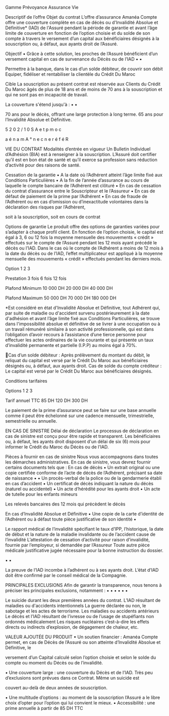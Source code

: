 Gamme Prévoyance
Assurance Vie

Descriptif de l’offre
Objet du contrat
L’offre d’assurance Amanéa Compte offre une couverture complète en cas de décès ou d'Invalidité Absolue et Définitive* (IAD) de
l'Assuré pendant la période de garantie et avant l’âge limite de couverture en fonction de l’option choisie et du solde de son compte à
travers le versement d’un capital aux bénéficiaires désignés à la souscription ou, à défaut, aux ayants droit de l’Assuré.

Objectif
▪ Grâce à cette solution, les proches de l’Assuré bénéficient d’un versement capital en cas de survenance du Décès ou de l’IAD
▪
▪

Permettre à la banque, dans le cas d’un solde débiteur, de couvrir son débit
Equiper, fidéliser et rentabiliser la clientèle du Crédit Du Maroc

Cible
La souscription au présent contrat est réservée aux Clients du Crédit Du Maroc âgés de plus de 18 ans et de moins de 70 ans à la
souscription et qui ne sont pas en incapacité de travail.

La couverture s'étend jusqu'à :
▪
▪

70 ans pour le décès, offrant une large protection à long terme.
65 ans pour l’Invalidité Absolue et Définitive.

5
2
0
2
/
1
0
S
A
e
t
p
m
o
c

a
é
n
a
m
A
°
n
e
c
n
e
r
é
f
é
R

VIE DU CONTRAT
Modalités d’entrée en vigueur
Un Bulletin Individuel d’Adhésion (BIA) est à renseigner à la souscription.
L’Assuré doit certifier qu’il est en bon état de santé et qu’il exerce sa profession sans réduction
d’activité pour des raisons de santé.

Cessation de la garantie
▪ A la date où l’Adhérent atteint l’âge limite fixé aux Conditions Particulières
▪ A la fin de l’année d’assurance au cours de laquelle le compte bancaire de l’Adhérent est clôturé
▪ En cas de cessation du contrat d’assurance entre le Souscripteur et le l’Assureur
▪ En cas de défaut de paiement de la prime par l’Adhérent
▪ En cas de fraude de l’Adhérent ou en cas d’omission ou d’inexactitude volontaires dans la déclaration des risques par l’Adhèrent,

soit à la souscription, soit en cours de contrat

Options de garantie
Le produit offre des options de garanties variées pour s’adapter à chaque profil client.
En fonction de l’option choisie, le capital est égal à 3, 6 ou 12 fois la moyenne mensuelle des mouvements « crédit » effectués sur le
compte de l’Assuré pendant les 12 mois ayant précédé le décès ou l’IAD.
Dans le cas où le compte de l’Adhérent a moins de 12 mois à la date du décès ou de l’IAD, l’effet multiplicateur est appliqué à la
moyenne mensuelle des mouvements « crédit » effectués pendant les derniers mois.

Option
1
2
3

Prestation
3 fois
6 fois
12 fois

Plafond Minimum
10 000 DH
20 000 DH
40 000 DH

Plafond Maximum
50 000 DH
70 000 DH
180 000 DH

*Est considéré en état d'Invalidité Absolue et Définitive, tout Adhérent qui, par suite de maladie ou d'accident survenu postérieurement à la date
d'adhésion et avant l’âge limite fixé aux Conditions Particulières, se trouve dans l'impossibilité absolue et définitive de se livrer à une occupation ou à
un travail rémunéré similaire à son activité professionnelle, qui est dans l’obligation d’avoir recours à l’assistance d’une tierce personne pour effectuer
les actes ordinaires de la vie courante et qui présente un taux d’invalidité permanente et partielle (I.P.P) au moins égal à 70%.

Cas d’un solde débiteur :
Après prélèvement du montant du débit, le reliquat du capital est versé par le Crédit Du Maroc aux bénéficiaires désignés ou, à défaut, aux
ayants droit.
Cas de solde du compte créditeur :
Le capital est versé par le Crédit Du Maroc aux bénéficiaires désignés.

Conditions tarifaires

Options
1
2
3

Tarif annuel TTC
85 DH
120 DH
300 DH

Le paiement de la prime d’assurance peut se faire sur une base annuelle comme il peut être échelonné sur une cadence mensuelle,
trimestrielle, semestrielle ou annuelle.

EN CAS DE SINISTRE
Délai de déclaration
Le processus de déclaration en cas de sinistre est conçu pour être rapide et transparent. Les bénéficiaires ou, à défaut, les ayants droit
disposent d'un délai de six (6) mois pour informer le Crédit du Maroc du Décès ou de l’IAD.

Pièces à fournir en cas de sinistre
Nous vous accompagnons dans toutes les démarches administratives. En cas de sinistre, vous devrez fournir certains documents tels que :
En cas de décès
▪ Un extrait original ou une copie certifiée conforme de l’acte de décès de l’Adhérent, précisant sa date de naissance
▪
▪ Un procès-verbal de la police ou de la gendarmerie établi en cas d’accident
▪ Un certificat de décès indiquant la nature du décès (naturel ou accidentel)
▪ Un acte d’hérédité pour les ayants droit
▪ Un acte de tutelle pour les enfants mineurs

Les relevés bancaires des 12 mois qui précèdent le décès

En cas d’Invalidité Absolue et Définitive
▪ Une copie de la carte d’identité de l’Adhérent ou à défaut toute pièce justificative de son identité
▪

Le rapport médical de l’invalidité spécifiant le taux d’IPP, l’historique, la date de début et la nature de la maladie invalidante ou de
l’accident cause de l’invalidité
L’attestation de cessation d’activité pour raison d’invalidité, fournie par l’employeur, si demandée par l’Assureur
Toute autre pièce médicale justificative jugée nécessaire pour la bonne instruction du dossier.

▪
▪

La preuve de l’IAD incombe à l’adhérent ou à ses ayants droit. L’état d’IAD doit être confirmé par le conseil médical de la Compagnie.

PRINCIPALES EXCLUSIONS
Afin de garantir la transparence, nous tenons à préciser les principales exclusions, notamment :
▪
▪
▪
▪
▪
▪

Le suicide durant les deux premières années du contrat.
L’IAD résultant de maladies ou d'accidents intentionnels
La guerre déclarée ou non, le sabotage et les actes de terrorisme.
Les maladies ou accidents antérieurs
Le décès et l’IAD résultant de l’ivresse ou de l’usage de stupéfiants non ordonnés médicalement
Les risques nucléaires c’est-à-dire les effets directs ou indirects d’explosion, de dégagement de chaleur, etc.

VALEUR AJOUTÉE DU PRODUIT
▪ Un soutien financier : Amanéa Compte permet, en cas de Décès de l’Assuré ou son atteinte d’Invalidité Absolue et Définitive, le

versement d’un Capital calculé selon l’option choisie et selon le solde du compte ou moment du Décès ou de l’invalidité.

▪ Une couverture large : une couverture du Décès et de l’IAD. Très peu d’exclusions sont prévues dans ce Contrat. Même un suicide est

couvert au-delà de deux années de souscription.

▪ Une multitude d’options : au moment de la souscription l’Assuré a le libre choix d’opter pour l’option qui lui convient le mieux.
▪ Accessibilité : une prime annuelle à partir de 85 DH TTC

